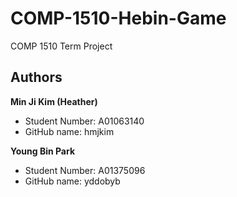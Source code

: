 # COMP-1510-Hebin-Game

COMP 1510 Term Project

## Authors

**Min Ji Kim (Heather)**

  - Student Number: A01063140
  - GitHub name: hmjkim

**Young Bin Park**

  - Student Number: A01375096
  - GitHub name: yddobyb


